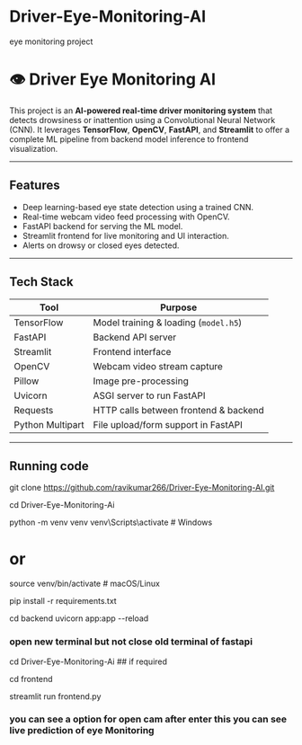 # Driver-Eye-Monitoring-AI
eye monitoring project


# 👁️ Driver Eye Monitoring AI

This project is an **AI-powered real-time driver monitoring system** that detects drowsiness or inattention using a Convolutional Neural Network (CNN). It leverages **TensorFlow**, **OpenCV**, **FastAPI**, and **Streamlit** to offer a complete ML pipeline from backend model inference to frontend visualization.

---

## Features

- Deep learning-based eye state detection using a trained CNN.
- Real-time webcam video feed processing with OpenCV.
-  FastAPI backend for serving the ML model.
-  Streamlit frontend for live monitoring and UI interaction.
-  Alerts on drowsy or closed eyes detected.

---

## Tech Stack

| Tool         | Purpose                            |
|--------------|-------------------------------------|
| TensorFlow   | Model training & loading (`model.h5`) |
| FastAPI      | Backend API server                  |
| Streamlit    | Frontend interface                  |
| OpenCV       | Webcam video stream capture         |
| Pillow       | Image pre-processing                |
| Uvicorn      | ASGI server to run FastAPI          |
| Requests     | HTTP calls between frontend & backend |
| Python Multipart | File upload/form support in FastAPI |

---

## Running code 


 git clone https://github.com/ravikumar266/Driver-Eye-Monitoring-AI.git

cd Driver-Eye-Monitoring-Ai


python -m venv venv
venv\Scripts\activate  # Windows
# or
source venv/bin/activate  # macOS/Linux

pip install -r requirements.txt


cd backend
uvicorn app:app --reload


### open new terminal but not close old terminal of fastapi

cd Driver-Eye-Monitoring-Ai  ## if required

cd frontend


 streamlit run frontend.py


### you can see a option for open cam after enter this  you can see live prediction of eye Monitoring


